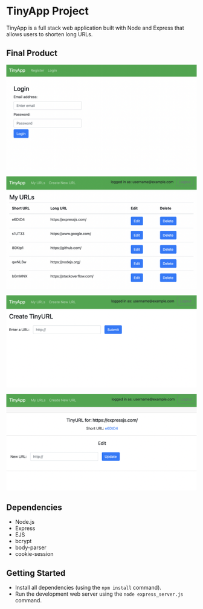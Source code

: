 # TinyApp Project

TinyApp is a full stack web application built with Node and Express that allows users to shorten long URLs.

## Final Product

!["Screenshot of Login page"](https://github.com/CarlSmoky/tinyapp/blob/main/docs/login-page.png?raw=true)

!["Screenshot of URLs page"](https://github.com/CarlSmoky/tinyapp/blob/main/docs/urls-page.png?raw=true)

!["Screenshot of create new URL page"](https://github.com/CarlSmoky/tinyapp/blob/main/docs/create-page.png?raw=true)

!["Screenshot of edit URL page"](https://github.com/CarlSmoky/tinyapp/blob/main/docs/edit-page.png?raw=true)

## Dependencies

- Node.js
- Express
- EJS
- bcrypt
- body-parser
- cookie-session

## Getting Started

- Install all dependencies (using the `npm install` command).
- Run the development web server using the `node express_server.js` command.
